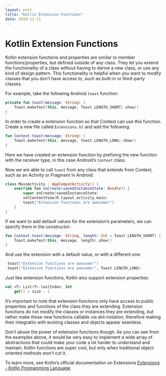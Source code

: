 ```yaml
---
layout: post
title: "Kotlin Extension Functions"
date: 2019-11-11
---
```


# Kotlin Extension Functions 
Kotlin extension functions and properties are similar to member functions/properties, but defined outside of any class.  They let you extend the functionality of a class without having to derive a new class, or use any kind of design pattern. 
This functionality is helpful when you want to modify classes that you don’t have access to, such as built-in or third-party classes. 

For example, take the following Android `toast` function: 
```kotlin
private fun toast(message: String) {
	Toast.makeText(this, message, Toast.LENGTH_SHORT).show()
}
```

In order to create a extension function so that Context can use this function. Create a new file called `Extensions.kt` and add the following: 
```kotlin
fun Context.toast(message: String) {
    Toast.makeText(this, message, Toast.LENGTH_LONG).show()
}
```
Here we have created an extension function by prefixing the new function with the receiver type, in this case Android’s `Context` class. 

Now we are able to call `toast` from any class that extends from Context, such as an Activity or Fragment in Android: 
```kotlin
class MainActivity : AppCompatActivity() {
    override fun onCreate(savedInstanceState: Bundle?) {
        super.onCreate(savedInstanceState)
        setContentView(R.layout.activity_main)
        toast("Extension functions are awesome!")
    }
}
```

If we want to add default values for the extension’s parameters, we can specify them in the constructor: 
```kotlin
fun Context.toast(message: String, length: Int = Toast.LENGTH_SHORT) {
    Toast.makeText(this, message, length).show()
}
```

And use the extension with a default value, or with a different one: 
```kotlin
 toast("Extension functions are awesome!")
 toast("Extension functions are awesome!", Toast.LENGTH_LONG)
```

Just like extension functions, Kotlin also support extension properties:
```kotlin
val <T> List<T>.lastIndex: Int
    get() = size - 1
```

It’s important to note that extension functions only have access to public properties and functions of the class they are extending.  Extension functions do not modify the classes or instances they are extending, but rather make these new functions callable via dot-notation, therefore making their integratiio with existing classes and objects appear seamless. 

Don’t abuse the power of extension functions though. As you can see from the examples above, it would be very easy to implement a wide array of abstractions that could make your code a lot harder to understand and mantain.  Kotlin functions are super cool, but only when traditional object oriented methods won’t cut it.  

To learn more, see Kotlin’s official documentation on Extensions [Extensions - Kotlin Programming Language](https://kotlinlang.org/docs/reference/extensions.html)
